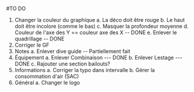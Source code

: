 #TO DO

1. Changer la couleur du graphique
  a. La déco doit être rouge
  b. Le haut doit être incolore (comme le bas)
  c. Masquer la profondeur moyenne
  d. Couleur de l'axe des Y == couleur axe des X -- DONE
  e. Enlever le quadrillage -- DONE
2. Corriger le GF
3. Notes
  a. Enlever dive guide -- Partiellement fait
4. Équipement
  a. Enlever Combinaison --- DONE
  b. Enlever Lestage --- DONE
  c. Rajouter une section bailouts?
5. Informations
  a. Corriger la typo dans intervalle
  b. Gérer la consommation d'air (SAC)
6. Général
  a. Changer le logo
